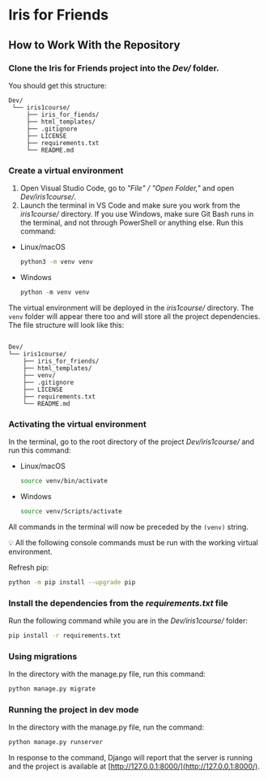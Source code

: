 # Iris for Friends

## How to Work With the Repository 
### Clone the Iris for Friends project into the *Dev/* folder.

You should get this structure:

```
Dev/
 └── iris1course/
     ├── iris_for_fiends/
     ├── html_templates/
     ├── .gitignore
     ├── LICENSE
     ├── requirements.txt
     └── README.md
```

### Create a virtual environment

1. Open Visual Studio Code, go to *"File" / "Open Folder,"* and open *Dev/iris1course/*.
2. Launch the terminal in VS Code and make sure you work from the *iris1course/* directory. If you use Windows, make sure Git Bash runs in the terminal, and not through PowerShell or anything else. Run this command:
- Linux/macOS
    
    ```bash
    python3 -m venv venv
    ```
    
- Windows
    
    ```python
    python -m venv venv
    ```

The virtual environment will be deployed in the *iris1course/* directory. The `venv` folder will appear there too and will store all the project dependencies. The file structure will look like this:

```

Dev/
└── iris1course/
    ├── iris_for_friends/
    ├── html_templates/
    ├── venv/   
    ├── .gitignore
    ├── LICENSE
    ├── requirements.txt
    └── README.md
```

### Activating the virtual environment
In the terminal, go to the root directory of the project *Dev/iris1course/* and run this command:
- Linux/macOS
    
    ```bash
    source venv/bin/activate
    ```
    
- Windows
    
    ```bash
    source venv/Scripts/activate
    ```

All commands in the terminal will now be preceded by the `(venv)` string.

💡 All the following console commands must be run with the working virtual environment.

Refresh pip:

```bash
python -m pip install --upgrade pip
```

### Install the dependencies from the *requirements.txt* file
Run the following command while you are in the *Dev/iris1course/* folder:

```bash
pip install -r requirements.txt
```

### Using migrations

    
In the directory with the manage.py file, run this command:

```bash
python manage.py migrate
```

### Running the project in dev mode

    
In the directory with the manage.py file, run the command:

```bash
python manage.py runserver
```

In response to the command, Django will report that the server is running and the project is available at [http://127.0.0.1:8000/](http://127.0.0.1:8000/). 
